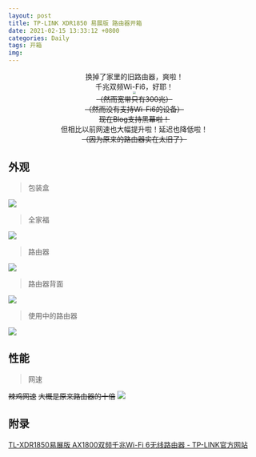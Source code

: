 ```yaml
---
layout: post
title: TP-LINK XDR1850 易展版 路由器开箱
date: 2021-02-15 13:33:12 +0800
categories: Daily
tags: 开箱
img: 
---
```

<center>换掉了家里的旧路由器，爽啦！</center>

<center>千兆双频Wi-Fi6，好耶！</center>

<center><img src="https://gitee.com/jieran233/pic-bed/raw/master/ee5864913edf7e70feb3296c76227bcc.jpg" style="zoom: 33%;" /></center>

<center><del>（然而宽带只有300兆）</del></center>

<center><del>（然而没有支持Wi-Fi6的设备）</del></center>

<center><del>现在Blog支持黑幕啦！</del></center>

<center>但相比以前网速也大幅提升啦！延迟也降低啦！</center>

<center><del>（因为原来的路由器实在太旧了）</del></center>

## 外观

> 包装盒

![](https://gitee.com/jieran233/pic-bed/raw/master/XDR1850(1).jpg)

> 全家福

![](https://gitee.com/jieran233/pic-bed/raw/master/XDR1850(2).jpg)

> 路由器

![](https://gitee.com/jieran233/pic-bed/raw/master/XDR1850(3).jpg)

> 路由器背面

![](https://gitee.com/jieran233/pic-bed/raw/master/XDR1850(4).jpg)

> 使用中的路由器

![](https://gitee.com/jieran233/pic-bed/raw/master/XDR1850(5).jpg)

## 性能

> 网速

<del>辣鸡网速</del>
<del>大概是原来路由器的十倍</del>
<del>![](https://gitee.com/jieran233/pic-bed/raw/master/1613374067466.png)</del>

## 附录

[TL-XDR1850易展版 AX1800双频千兆Wi-Fi 6无线路由器 - TP-LINK官方网站](https://www.tp-link.com.cn/product_1685.html)